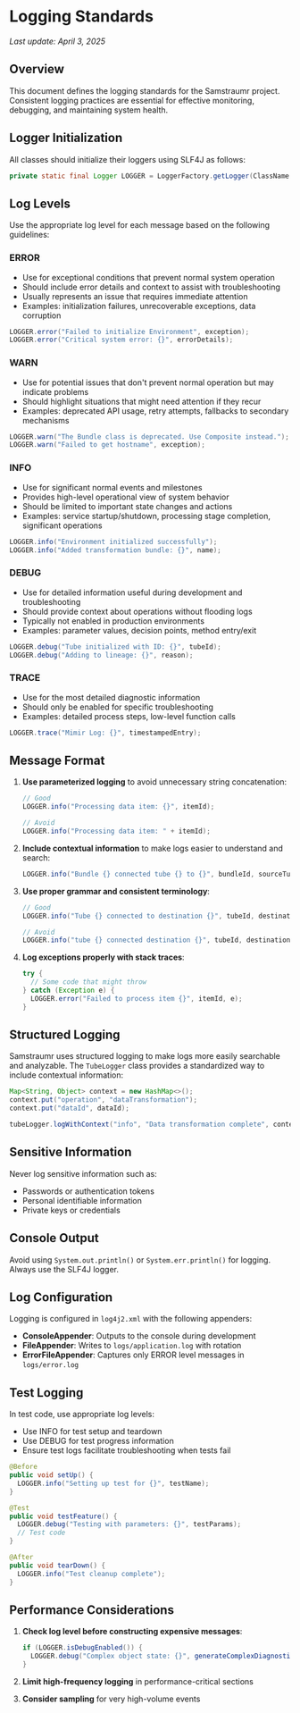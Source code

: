 # Logging Standards

*Last update: April 3, 2025*

## Overview

This document defines the logging standards for the Samstraumr project. Consistent logging practices are essential for effective monitoring, debugging, and maintaining system health.

## Logger Initialization

All classes should initialize their loggers using SLF4J as follows:

```java
private static final Logger LOGGER = LoggerFactory.getLogger(ClassName.class);
```

## Log Levels

Use the appropriate log level for each message based on the following guidelines:

### ERROR
- Use for exceptional conditions that prevent normal system operation
- Should include error details and context to assist with troubleshooting
- Usually represents an issue that requires immediate attention
- Examples: initialization failures, unrecoverable exceptions, data corruption

```java
LOGGER.error("Failed to initialize Environment", exception);
LOGGER.error("Critical system error: {}", errorDetails);
```

### WARN
- Use for potential issues that don't prevent normal operation but may indicate problems
- Should highlight situations that might need attention if they recur
- Examples: deprecated API usage, retry attempts, fallbacks to secondary mechanisms

```java
LOGGER.warn("The Bundle class is deprecated. Use Composite instead.");
LOGGER.warn("Failed to get hostname", exception);
```

### INFO
- Use for significant normal events and milestones
- Provides high-level operational view of system behavior
- Should be limited to important state changes and actions
- Examples: service startup/shutdown, processing stage completion, significant operations

```java
LOGGER.info("Environment initialized successfully");
LOGGER.info("Added transformation bundle: {}", name);
```

### DEBUG
- Use for detailed information useful during development and troubleshooting
- Should provide context about operations without flooding logs
- Typically not enabled in production environments
- Examples: parameter values, decision points, method entry/exit

```java
LOGGER.debug("Tube initialized with ID: {}", tubeId);
LOGGER.debug("Adding to lineage: {}", reason);
```

### TRACE
- Use for the most detailed diagnostic information
- Should only be enabled for specific troubleshooting
- Examples: detailed process steps, low-level function calls

```java
LOGGER.trace("Mimir Log: {}", timestampedEntry);
```

## Message Format

1. **Use parameterized logging** to avoid unnecessary string concatenation:

   ```java
   // Good
   LOGGER.info("Processing data item: {}", itemId);
   
   // Avoid
   LOGGER.info("Processing data item: " + itemId);
   ```

2. **Include contextual information** to make logs easier to understand and search:

   ```java
   LOGGER.info("Bundle {} connected tube {} to {}", bundleId, sourceTube, targetTube);
   ```

3. **Use proper grammar and consistent terminology**:

   ```java
   // Good
   LOGGER.info("Tube {} connected to destination {}", tubeId, destinationId);
   
   // Avoid
   LOGGER.info("tube {} connected destination {}", tubeId, destinationId);
   ```

4. **Log exceptions properly with stack traces**:

   ```java
   try {
     // Some code that might throw
   } catch (Exception e) {
     LOGGER.error("Failed to process item {}", itemId, e);
   }
   ```

## Structured Logging

Samstraumr uses structured logging to make logs more easily searchable and analyzable. The `TubeLogger` class provides a standardized way to include contextual information:

```java
Map<String, Object> context = new HashMap<>();
context.put("operation", "dataTransformation");
context.put("dataId", dataId);

tubeLogger.logWithContext("info", "Data transformation complete", context, "Transform", "Success");
```

## Sensitive Information

Never log sensitive information such as:
- Passwords or authentication tokens
- Personal identifiable information
- Private keys or credentials

## Console Output

Avoid using `System.out.println()` or `System.err.println()` for logging. Always use the SLF4J logger.

## Log Configuration

Logging is configured in `log4j2.xml` with the following appenders:

- **ConsoleAppender**: Outputs to the console during development
- **FileAppender**: Writes to `logs/application.log` with rotation
- **ErrorFileAppender**: Captures only ERROR level messages in `logs/error.log`

## Test Logging

In test code, use appropriate log levels:

- Use INFO for test setup and teardown
- Use DEBUG for test progress information
- Ensure test logs facilitate troubleshooting when tests fail

```java
@Before
public void setUp() {
  LOGGER.info("Setting up test for {}", testName);
}

@Test
public void testFeature() {
  LOGGER.debug("Testing with parameters: {}", testParams);
  // Test code
}

@After
public void tearDown() {
  LOGGER.info("Test cleanup complete");
}
```

## Performance Considerations

1. **Check log level before constructing expensive messages**:

   ```java
   if (LOGGER.isDebugEnabled()) {
     LOGGER.debug("Complex object state: {}", generateComplexDiagnostics());
   }
   ```

2. **Limit high-frequency logging** in performance-critical sections

3. **Consider sampling** for very high-volume events
